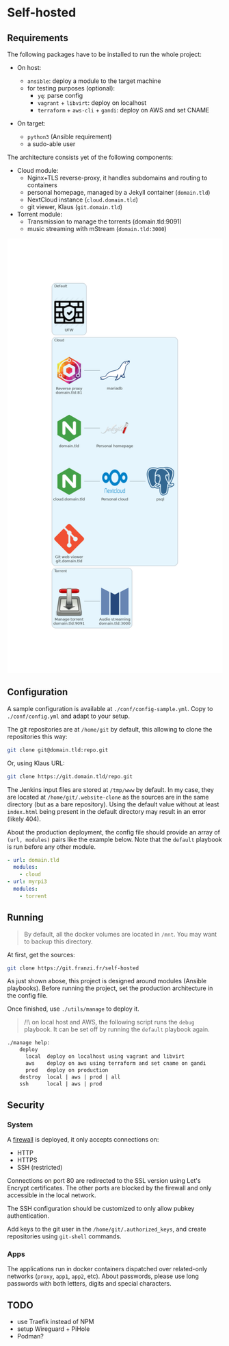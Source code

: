 # Self-hosted


## Requirements

The following packages have to be installed to run the whole project:

- On host:
	- `ansible`: deploy a module to the target machine
	- for testing purposes (optional):
		- `yq`: parse config
		- `vagrant` + `libvirt`: deploy on localhost
		- `terraform` + `aws-cli` + `gandi`: deploy on AWS and set CNAME

- On target:
	- `python3` (Ansible requirement)
	- a sudo-able user

The architecture consists yet of the following components:

- Cloud module:
	- Nginx+TLS reverse-proxy, it handles subdomains and routing to containers
	- personal homepage, managed by a Jekyll container (`domain.tld`)
	- NextCloud instance (`cloud.domain.tld`)
	- git viewer, Klaus (`git.domain.tld`)
- Torrent module:
	- Transmission to manage the torrents (domain.tld:9091)
	- music streaming with mStream (`domain.tld:3000`)

![architecture diagram](./docs/architecture.png "Architecure diagram")


## Configuration

A sample configuration is available at `./conf/config-sample.yml`.
Copy to `./conf/config.yml` and adapt to your setup.

The git repositories are at `/home/git` by default, this allowing to clone the repositories this way:

```sh
git clone git@domain.tld:repo.git
```

Or, using Klaus URL:

```sh
git clone https://git.domain.tld/repo.git
```

The Jenkins input files are stored at `/tmp/www` by default.
In my case, they are located at `/home/git/.website-clone` as the sources are in the same directory (but as a bare repository).
Using the default value without at least `index.html` being present in the default directory may result in an error (likely 404).

About the production deployment, the config file should provide an array of `(url, modules)` pairs like the example below.
Note that the `default` playbook is run before any other module.

```yml
- url: domain.tld
  modules:
	- cloud
- url: myrpi3
  modules:
	- torrent
```


## Running

> By default, all the docker volumes are located in `/mnt`.
> You may want to backup this directory.

At first, get the sources:

```sh
git clone https://git.franzi.fr/self-hosted
```

As just shown abose, this project is designed around modules (Ansible playbooks).
Before running the project, set the production architecture in the config file.

Once finished, use `./utils/manage` to deploy it.

> /!\ on local host and AWS, the following script runs the `debug` playbook.
> It can be set off by running the `default` playbook again.

```
./manage help:
    deploy
      local  deploy on localhost using vagrant and libvirt
      aws    deploy on aws using terraform and set cname on gandi
      prod   deploy on production
    destroy  local | aws | prod | all
    ssh      local | aws | prod
```


## Security


### System

A [firewall](https://wiki.archlinux.org/title/Ufw) is deployed, it only accepts connections on:

- HTTP
- HTTPS
- SSH (restricted)

Connections on port 80 are redirected to the SSL version using Let's Encrypt certificates.
The other ports are blocked by the firewall and only accessible in the local network.

The SSH configuration should be customized to only allow pubkey authentication.

Add keys to the git user in the `/home/git/.authorized_keys`, and create repositories using `git-shell` commands.


### Apps

The applications run in docker containers dispatched over related-only networks (`proxy`, `app1`, `app2`, etc).
About passwords, please use long passwords with both letters, digits and special characters.


## TODO

- use Traefik instead of NPM
- setup Wireguard + PiHole
- Podman?
